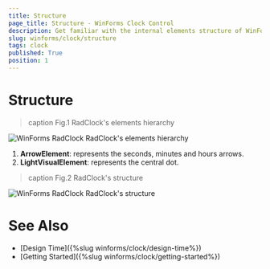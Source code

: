 ```yaml
---
title: Structure
page_title: Structure - WinForms Clock Control
description: Get familiar with the internal elements structure of WinForms Clock.
slug: winforms/clock/structure
tags: clock
published: True
position: 1 
---
```


# Structure

>caption Fig.1 RadClock's elements hierarchy

![WinForms RadClock RadClock's elements hierarchy](images/clock-structure001.png)

1. __ArrowElement__: represents the seconds, minutes and hours arrows.
2. __LightVisualElement__: represents the central dot. 

>caption Fig.2 RadClock's structure

![WinForms RadClock RadClock's structure](images/clock-structure002.png)

# See Also

* [Design Time]({%slug winforms/clock/design-time%})
* [Getting Started]({%slug winforms/clock/getting-started%})


